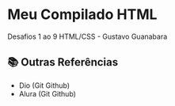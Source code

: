 # Meu Compilado HTML

Desafios 1 ao 9 HTML/CSS - Gustavo Guanabara

## 📚 Outras Referências
- Dio (Git Github)
- Alura (Git Github)
